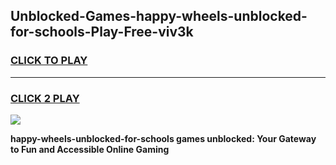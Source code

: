 
## Unblocked-Games-happy-wheels-unblocked-for-schools-Play-Free-viv3k
<h3>
<a href="https://premium76.site?title=happy-wheels-unblocked-for-schools&ref=10A">CLICK TO PLAY</a></h3>
<hr>

<h3>
<a href="https://premium76.site?title=happy-wheels-unblocked-for-schools&ref=10A">CLICK 2 PLAY</a>
  
</h3>

<a href="https://premium76.site?title=happy-wheels-unblocked-for-schools&ref=10A"><img src="https://clearcache.store/games.png"></a>


**happy-wheels-unblocked-for-schools games unblocked: Your Gateway to Fun and Accessible Online Gaming**
